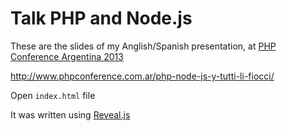 # Talk PHP and Node.js

These are the slides of my Anglish/Spanish presentation, at [PHP Conference Argentina 2013](http://www.phpconference.com.ar/)

http://www.phpconference.com.ar/php-node-js-y-tutti-li-fiocci/

Open `index.html` file

It was written using [Reveal.js](http://lab.hakim.se/reveal-js)

